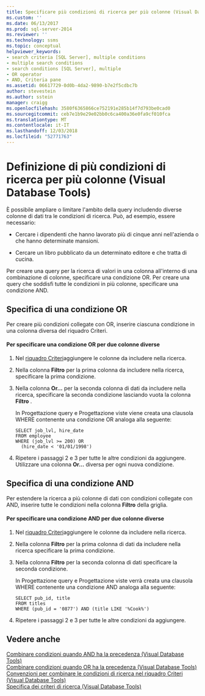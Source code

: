 ```yaml
---
title: Specificare più condizioni di ricerca per più colonne (Visual Database Tools) | Microsoft Docs
ms.custom: ''
ms.date: 06/13/2017
ms.prod: sql-server-2014
ms.reviewer: ''
ms.technology: ssms
ms.topic: conceptual
helpviewer_keywords:
- search criteria [SQL Server], multiple conditions
- multiple search conditions
- search conditions [SQL Server], multiple
- OR operator
- AND, Criteria pane
ms.assetid: 06617729-0d0b-4da2-9890-b7e2f5cdbc7b
author: stevestein
ms.author: sstein
manager: craigg
ms.openlocfilehash: 3580f6365866ce752191e285b14f7d793be0cad0
ms.sourcegitcommit: ceb7e1b9e29e02bb0c6ca400a36e0fa9cf010fca
ms.translationtype: MT
ms.contentlocale: it-IT
ms.lasthandoff: 12/03/2018
ms.locfileid: "52771763"
---
```

# <a name="specify-multiple-search-conditions-for-multiple-columns-visual-database-tools"></a>Definizione di più condizioni di ricerca per più colonne (Visual Database Tools)
  È possibile ampliare o limitare l'ambito della query includendo diverse colonne di dati tra le condizioni di ricerca. Può, ad esempio, essere necessario:  
  
-   Cercare i dipendenti che hanno lavorato più di cinque anni nell'azienda o che hanno determinate mansioni.  
  
-   Cercare un libro pubblicato da un determinato editore e che tratta di cucina.  
  
 Per creare una query per la ricerca di valori in una colonna all'interno di una combinazione di colonne, specificare una condizione OR. Per creare una query che soddisfi tutte le condizioni in più colonne, specificare una condizione AND.  
  
## <a name="specifying-an-or-condition"></a>Specifica di una condizione OR  
 Per creare più condizioni collegate con OR, inserire ciascuna condizione in una colonna diversa del riquadro Criteri.  
  
#### <a name="to-specify-an-or-condition-for-two-different-columns"></a>Per specificare una condizione OR per due colonne diverse  
  
1.  Nel [riquadro Criteri](visual-database-tools.md)aggiungere le colonne da includere nella ricerca.  
  
2.  Nella colonna **Filtro** per la prima colonna da includere nella ricerca, specificare la prima condizione.  
  
3.  Nella colonna **Or...** per la seconda colonna di dati da includere nella ricerca, specificare la seconda condizione lasciando vuota la colonna **Filtro** .  
  
     In Progettazione query e Progettazione viste viene creata una clausola WHERE contenente una condizione OR analoga alla seguente:  
  
    ```  
    SELECT job_lvl, hire_date  
    FROM employee  
    WHERE (job_lvl >= 200) OR   
      (hire_date < '01/01/1998')  
    ```  
  
4.  Ripetere i passaggi 2 e 3 per tutte le altre condizioni da aggiungere. Utilizzare una colonna **Or...** diversa per ogni nuova condizione.  
  
## <a name="specifying-an-and-condition"></a>Specifica di una condizione AND  
 Per estendere la ricerca a più colonne di dati con condizioni collegate con AND, inserire tutte le condizioni nella colonna **Filtro** della griglia.  
  
#### <a name="to-specify-an-and-condition-for-two-different-columns"></a>Per specificare una condizione AND per due colonne diverse  
  
1.  Nel [riquadro Criteri](visual-database-tools.md)aggiungere le colonne da includere nella ricerca.  
  
2.  Nella colonna **Filtro** per la prima colonna di dati da includere nella ricerca specificare la prima condizione.  
  
3.  Nella colonna **Filtro** per la seconda colonna di dati specificare la seconda condizione.  
  
     In Progettazione query e Progettazione viste verrà creata una clausola WHERE contenente una condizione AND analoga alla seguente:  
  
    ```  
    SELECT pub_id, title  
    FROM titles  
    WHERE (pub_id = '0877') AND (title LIKE '%Cook%')  
    ```  
  
4.  Ripetere i passaggi 2 e 3 per tutte le altre condizioni da aggiungere.  
  
## <a name="see-also"></a>Vedere anche  
 [Combinare condizioni quando AND ha la precedenza &#40;Visual Database Tools&#41;](combine-conditions-when-and-has-precedence-visual-database-tools.md)   
 [Combinare condizioni quando OR ha la precedenza &#40;Visual Database Tools&#41;](combine-conditions-when-or-has-precedence-visual-database-tools.md)   
 [Convenzioni per combinare le condizioni di ricerca nel riquadro Criteri &#40;Visual Database Tools&#41;](conventions-combine-search-conditions-in-criteria-pane-visual-db-tools.md)   
 [Specifica dei criteri di ricerca &#40;Visual Database Tools&#41;](specify-search-criteria-visual-database-tools.md)  
  
  
